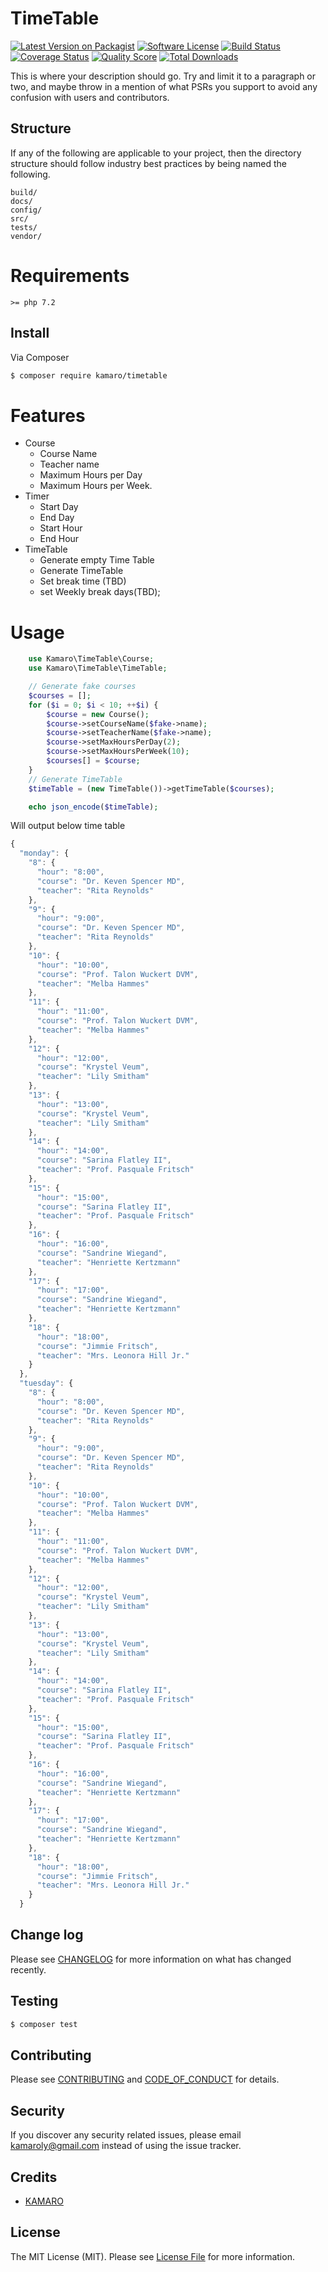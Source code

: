# TimeTable

[![Latest Version on Packagist][ico-version]][link-packagist]
[![Software License][ico-license]](LICENSE.md)
[![Build Status][ico-travis]][link-travis]
[![Coverage Status][ico-scrutinizer]][link-scrutinizer]
[![Quality Score][ico-code-quality]][link-code-quality]
[![Total Downloads][ico-downloads]][link-downloads]

This is where your description should go. Try and limit it to a paragraph or two, and maybe throw in a mention of what
PSRs you support to avoid any confusion with users and contributors.

## Structure

If any of the following are applicable to your project, then the directory structure should follow industry best practices by being named the following.

```
build/
docs/
config/
src/
tests/
vendor/
```

# Requirements

    >= php 7.2

## Install

Via Composer

```bash
$ composer require kamaro/timetable
```

# Features

-   Course
    -   Course Name
    -   Teacher name
    -   Maximum Hours per Day
    -   Maximum Hours per Week.
-   Timer
    -   Start Day
    -   End Day
    -   Start Hour
    -   End Hour
-   TimeTable
    -   Generate empty Time Table
    -   Generate TimeTable
    -   Set break time (TBD)
    -   set Weekly break days(TBD);

# Usage

```php
    use Kamaro\TimeTable\Course;
    use Kamaro\TimeTable\TimeTable;

    // Generate fake courses
    $courses = [];
    for ($i = 0; $i < 10; ++$i) {
        $course = new Course();
        $course->setCourseName($fake->name);
        $course->setTeacherName($fake->name);
        $course->setMaxHoursPerDay(2);
        $course->setMaxHoursPerWeek(10);
        $courses[] = $course;
    }
    // Generate TimeTable
    $timeTable = (new TimeTable())->getTimeTable($courses);

    echo json_encode($timeTable);
```

Will output below time table

```js
{
  "monday": {
    "8": {
      "hour": "8:00",
      "course": "Dr. Keven Spencer MD",
      "teacher": "Rita Reynolds"
    },
    "9": {
      "hour": "9:00",
      "course": "Dr. Keven Spencer MD",
      "teacher": "Rita Reynolds"
    },
    "10": {
      "hour": "10:00",
      "course": "Prof. Talon Wuckert DVM",
      "teacher": "Melba Hammes"
    },
    "11": {
      "hour": "11:00",
      "course": "Prof. Talon Wuckert DVM",
      "teacher": "Melba Hammes"
    },
    "12": {
      "hour": "12:00",
      "course": "Krystel Veum",
      "teacher": "Lily Smitham"
    },
    "13": {
      "hour": "13:00",
      "course": "Krystel Veum",
      "teacher": "Lily Smitham"
    },
    "14": {
      "hour": "14:00",
      "course": "Sarina Flatley II",
      "teacher": "Prof. Pasquale Fritsch"
    },
    "15": {
      "hour": "15:00",
      "course": "Sarina Flatley II",
      "teacher": "Prof. Pasquale Fritsch"
    },
    "16": {
      "hour": "16:00",
      "course": "Sandrine Wiegand",
      "teacher": "Henriette Kertzmann"
    },
    "17": {
      "hour": "17:00",
      "course": "Sandrine Wiegand",
      "teacher": "Henriette Kertzmann"
    },
    "18": {
      "hour": "18:00",
      "course": "Jimmie Fritsch",
      "teacher": "Mrs. Leonora Hill Jr."
    }
  },
  "tuesday": {
    "8": {
      "hour": "8:00",
      "course": "Dr. Keven Spencer MD",
      "teacher": "Rita Reynolds"
    },
    "9": {
      "hour": "9:00",
      "course": "Dr. Keven Spencer MD",
      "teacher": "Rita Reynolds"
    },
    "10": {
      "hour": "10:00",
      "course": "Prof. Talon Wuckert DVM",
      "teacher": "Melba Hammes"
    },
    "11": {
      "hour": "11:00",
      "course": "Prof. Talon Wuckert DVM",
      "teacher": "Melba Hammes"
    },
    "12": {
      "hour": "12:00",
      "course": "Krystel Veum",
      "teacher": "Lily Smitham"
    },
    "13": {
      "hour": "13:00",
      "course": "Krystel Veum",
      "teacher": "Lily Smitham"
    },
    "14": {
      "hour": "14:00",
      "course": "Sarina Flatley II",
      "teacher": "Prof. Pasquale Fritsch"
    },
    "15": {
      "hour": "15:00",
      "course": "Sarina Flatley II",
      "teacher": "Prof. Pasquale Fritsch"
    },
    "16": {
      "hour": "16:00",
      "course": "Sandrine Wiegand",
      "teacher": "Henriette Kertzmann"
    },
    "17": {
      "hour": "17:00",
      "course": "Sandrine Wiegand",
      "teacher": "Henriette Kertzmann"
    },
    "18": {
      "hour": "18:00",
      "course": "Jimmie Fritsch",
      "teacher": "Mrs. Leonora Hill Jr."
    }
  }
```

## Change log

Please see [CHANGELOG](CHANGELOG.md) for more information on what has changed recently.

## Testing

```bash
$ composer test
```

## Contributing

Please see [CONTRIBUTING](CONTRIBUTING.md) and [CODE_OF_CONDUCT](CODE_OF_CONDUCT.md) for details.

## Security

If you discover any security related issues, please email kamaroly@gmail.com instead of using the issue tracker.

## Credits

-   [KAMARO][link-author]

## License

The MIT License (MIT). Please see [License File](LICENSE.md) for more information.

[ico-version]: https://img.shields.io/packagist/v/Kamaro/TimeTable.svg?style=flat-square
[ico-license]: https://img.shields.io/badge/license-MIT-brightgreen.svg?style=flat-square
[ico-travis]: https://img.shields.io/travis/Kamaro/TimeTable/master.svg?style=flat-square
[ico-scrutinizer]: https://img.shields.io/scrutinizer/coverage/g/Kamaro/TimeTable.svg?style=flat-square
[ico-code-quality]: https://img.shields.io/scrutinizer/g/Kamaro/TimeTable.svg?style=flat-square
[ico-downloads]: https://img.shields.io/packagist/dt/Kamaro/TimeTable.svg?style=flat-square
[link-packagist]: https://packagist.org/packages/Kamaro/TimeTable
[link-travis]: https://travis-ci.org/Kamaro/TimeTable
[link-scrutinizer]: https://scrutinizer-ci.com/g/Kamaro/TimeTable/code-structure
[link-code-quality]: https://scrutinizer-ci.com/g/Kamaro/TimeTable
[link-downloads]: https://packagist.org/packages/Kamaro/TimeTable
[link-author]: https://github.com/kamaroly
[link-contributors]: ../../contributors
